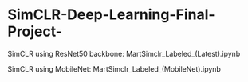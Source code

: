 # SimCLR-Deep-Learning-Final-Project-

SimCLR using ResNet50 backbone: MartSimclr_Labeled_(Latest).ipynb

SimCLR using MobileNet: MartSimclr_Labeled_(MobileNet).ipynb
